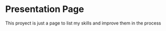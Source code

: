 
# Presentation Page

This proyect is just a page to list my skills and improve them in the process
